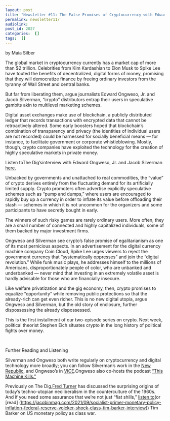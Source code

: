 ```yaml
---
layout: post
title: "Newsletter #11: The False Promises of Cryptocurrency with Edward Ongweso, Jr. and Jacob Silverman"
permalink: newsletter11/
audiolink: 
post_id: 2027
categories:  []
tags:  []
---
```




by Maia Silber

The global market in cryptocurrency currently has a market cap of more than $2 trillion. Celebrities from Kim Kardashian to Elon Musk to Spike Lee have touted the benefits of decentralized, digital forms of money, promising that they will democratize finance by freeing ordinary investors from the tyranny of Wall Street and central banks.

But far from liberating them, argue journalists Edward Ongweso, Jr. and Jacob Silverman, “crypto” distributors entrap their users in speculative gambits akin to multilevel marketing schemes.

Digital asset exchanges make use of blockchain, a publicly distributed ledger that records transactions with encrypted data that cannot be retroactively altered. Some early boosters hoped that blockchain’s combination of transparency and privacy (the identities of individual users are not recorded) could be harnessed for socially beneficial means — for instance, to facilitate government or corporate whistleblowing. Mostly, though, crypto companies have exploited the technology for the creation of highly speculative markets in private money.

Listen toThe Dig’sinterview with Edward Ongweso, Jr. and Jacob Silverman [here.](https://www.thedigradio.com/podcast/cryptocurrency-w-edward-ongweso-jr-jacob-silverman/)

Unbacked by governments and unattached to real commodities, the “value” of crypto derives entirely from the fluctuating demand for its artificially limited supply. Crypto promoters often advertise explicitly speculative schemes such as “pump and dumps,” where users are encouraged to rapidly buy up a currency in order to inflate its value before offloading their stash — schemes in which it is not uncommon for the organizers and some participants to have secretly bought in early.

The winners of such risky games are rarely ordinary users. More often, they are a small number of connected and highly capitalized individuals, some of them backed by major investment firms.

Ongweso and Silverman see crypto’s false promise of egalitarianism as one of its most pernicious aspects. In an advertisement for the digital currency machine company Coin Cloud, Spike Lee urges viewers to reject the government currency that “systematically oppresses” and join the “digital revolution.” While funk music plays, he addresses himself to the millions of Americans, disproportionately people of color, who are unbanked and underbanked — never mind that investing in an extremely volatile asset is hardly advisable for those who are financially insecure.

Like welfare privatization and the gig economy, then, crypto promises to equalize “opportunity” while removing public protections so that the already-rich can get even richer. This is no new digital utopia, argue Ongweso and Silverman, but the old story of enclosure, further dispossessing the already dispossessed.

This is the first installment of our two-episode series on crypto. Next week, political theorist Stephen Eich situates crypto in the long history of political fights over money.

 

Further Reading and Listening

Silverman and Ongweso both write regularly on cryptocurrency and digital technology more broadly; you can follow Silverman’s work in the [New Republic,](https://newrepublic.com/authors/jacob-silverman) 
and Ongweso’s in [VICE](https://www.vice.com/en/contributor/edward-ongweso-jr).Ongweso also co-hosts the podcast [“This Machine Kills.”](https://soundcloud.com/thismachinekillspod)

Previously on The Dig,[Fred Turner](https://www.thedigradio.com/podcast/counterculture-to-cyberculture-with-fred-turner/) has discussed the surprising origins of today’s techno-utopian neoliberalism in the counterculture of the 1960s. And if you need some assurance that we’re not just “fiat shills,” [listen to](https://www.thedigradio.com/podcast/inflation-politics-with-tim-barker/)(or [read] (https://jacobinmag.com/2021/09/socialist-primer-monetary-policy-inflation-federal-reserve-volcker-shock-class-tim-barker-interview)) Tim Barker on US monetary policy as class war.

 